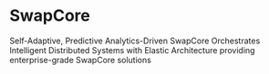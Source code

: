 # SwapCore
Self-Adaptive, Predictive Analytics-Driven SwapCore Orchestrates Intelligent Distributed Systems with Elastic Architecture providing enterprise-grade SwapCore solutions
